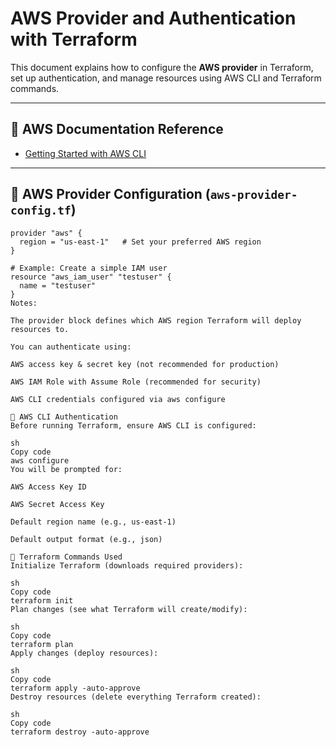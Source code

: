 # AWS Provider and Authentication with Terraform

This document explains how to configure the **AWS provider** in Terraform, set up authentication, and manage resources using AWS CLI and Terraform commands.

---

## 🔹 AWS Documentation Reference
- [Getting Started with AWS CLI](https://docs.aws.amazon.com/cli/latest/userguide/getting-started-install.html)

---

## 🔹 AWS Provider Configuration (`aws-provider-config.tf`)

```hcl
provider "aws" {
  region = "us-east-1"   # Set your preferred AWS region
}

# Example: Create a simple IAM user
resource "aws_iam_user" "testuser" {
  name = "testuser"
}
Notes:

The provider block defines which AWS region Terraform will deploy resources to.

You can authenticate using:

AWS access key & secret key (not recommended for production)

AWS IAM Role with Assume Role (recommended for security)

AWS CLI credentials configured via aws configure

🔹 AWS CLI Authentication
Before running Terraform, ensure AWS CLI is configured:

sh
Copy code
aws configure
You will be prompted for:

AWS Access Key ID

AWS Secret Access Key

Default region name (e.g., us-east-1)

Default output format (e.g., json)

🔹 Terraform Commands Used
Initialize Terraform (downloads required providers):

sh
Copy code
terraform init
Plan changes (see what Terraform will create/modify):

sh
Copy code
terraform plan
Apply changes (deploy resources):

sh
Copy code
terraform apply -auto-approve
Destroy resources (delete everything Terraform created):

sh
Copy code
terraform destroy -auto-approve
